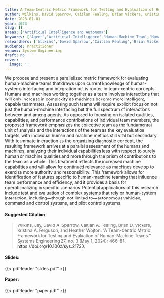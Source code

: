 ```yaml
---
title: A Team-Centric Metric Framework for Testing and Evaluation of Human-Machine Teams
author: Wilkins, David Sparrow, Caitlan Fealing, Brian Vickers, Kristina Ferguson, Heather Wojton
date: 2023-01-01
year: 2023
slug: []
areas: ['Artificial Intelligence and Autonomy']
keywords: ['Agent','Artificial Intelligence','Human-Machine Team','Human System Interaction','Metrics','AI']
researchers: ['Wilkins','David Sparrow','Caitlan Fealing','Brian Vickers','Kristina Ferguson','Heather Wojton']
audience: Practitioner
venues: System Engineering
draft: no
cover:
  image: ''
---
```




We propose and present a parallelized metric framework for evaluating human-machine teams that draws upon current knowledge of human-systems interfacing and integration but is rooted in team-centric concepts. Humans and machines working together as a team involves interactions that will only increase in complexity as machines become more intelligent, capable teammates. Assessing such teams will require explicit focus on not just the human-machine interfacing but the full spectrum of interactions between and among agents. As opposed to focusing on isolated qualities, capabilities, and performance contributions of individual team members, the proposed framework emphasizes the collective team as the fundamental unit of analysis and the interactions of the team as the key evaluation targets, with individual human and machine metrics still vital but secondary. With teammate interaction as the organizing diagnostic concept, the resulting framework arrives at a parallel assessment of the humans and machines, analyzing their individual capabilities less with respect to purely human or machine qualities and more through the prism of contributions to the team as a whole. This treatment reflects the increased machine capabilities and will allow for continued relevance as machines develop to exercise more authority and responsibility. This framework allows for identification of features specific to human-machine teaming that influence team performance and efficiency, and it provides a basis for operationalizing in specific scenarios. Potential applications of this research include test and evaluation of complex systems that rely on human-system interaction, including—though not limited to—autonomous vehicles, command and control systems, and pilot control systems.

#### Suggested Citation
> Wilkins, Jay, David A. Sparrow, Caitlan A. Fealing, Brian D. Vickers, Kristina A. Ferguson, and Heather Wojton. “A Team-Centric Metric Framework for Testing and Evaluation of Human-Machine Teams.” Systems Engineering 27, no. 3 (May 1, 2024): 466–84. https://doi.org/10.1002/sys.21730.

#### Slides: 
{{< pdfReader "slides.pdf" >}}

#### Paper: 
{{< pdfReader "paper.pdf" >}}


